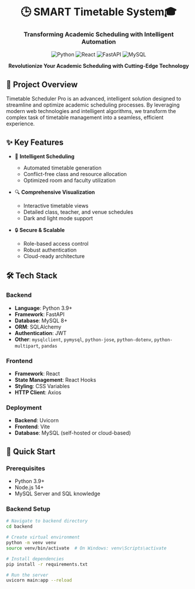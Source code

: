 <div align="center">
  
  # 🕒 SMART Timetable System🎓

  ### Transforming Academic Scheduling with Intelligent Automation

  ![Python](https://img.shields.io/badge/Python-3.9+-blue?style=for-the-badge&logo=python)
  ![React](https://img.shields.io/badge/React-17+-61DAFB?style=for-the-badge&logo=react)
  ![FastAPI](https://img.shields.io/badge/FastAPI-0.68+-009688?style=for-the-badge&logo=fastapi)
  ![MySQL](https://img.shields.io/badge/MySQL-8+-4479A1?style=for-the-badge&logo=mysql)

  **Revolutionize Your Academic Scheduling with Cutting-Edge Technology**
</div>

## 🌟 Project Overview

Timetable Scheduler Pro is an advanced, intelligent solution designed to streamline and optimize academic scheduling processes. By leveraging modern web technologies and intelligent algorithms, we transform the complex task of timetable management into a seamless, efficient experience.

## ✨ Key Features

- 🚀 **Intelligent Scheduling**
  - Automated timetable generation
  - Conflict-free class and resource allocation
  - Optimized room and faculty utilization

- 🔍 **Comprehensive Visualization**
  - Interactive timetable views
  - Detailed class, teacher, and venue schedules
  - Dark and light mode support

- 🔒 **Secure & Scalable**
  - Role-based access control
  - Robust authentication
  - Cloud-ready architecture

## 🛠 Tech Stack

### Backend
- **Language**: Python 3.9+
- **Framework**: FastAPI
- **Database**: MySQL 8+
- **ORM**: SQLAlchemy
- **Authentication**: JWT
- **Other**: `mysqlclient`, `pymysql`, `python-jose`, `python-dotenv`, `python-multipart`, `pandas`

### Frontend
- **Framework**: React
- **State Management**: React Hooks
- **Styling**: CSS Variables
- **HTTP Client**: Axios

### Deployment
- **Backend**: Uvicorn
- **Frontend**: Vite
- **Database**: MySQL (self-hosted or cloud-based)

## 🚀 Quick Start

### Prerequisites
- Python 3.9+
- Node.js 14+
- MySQL Server and SQL knowledge

### Backend Setup
```bash
# Navigate to backend directory
cd backend

# Create virtual environment
python -m venv venv
source venv/bin/activate  # On Windows: venv\Scripts\activate

# Install dependencies
pip install -r requirements.txt

# Run the server 
uvicorn main:app --reload
